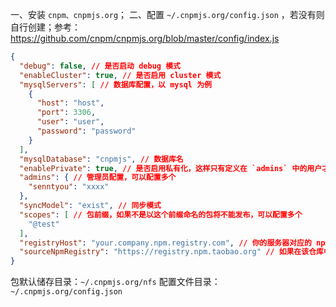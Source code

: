 一、安装 `cnpm、cnpmjs.org`；
二、配置  `~/.cnpmjs.org/config.json` ，若没有则自行创建；参考：https://github.com/cnpm/cnpmjs.org/blob/master/config/index.js


```json
{
  "debug": false, // 是否启动 debug 模式
  "enableCluster": true, // 是否启用 cluster 模式
  "mysqlServers": [ // 数据库配置，以 mysql 为例
    {
      "host": "host",
      "port": 3306,
      "user": "user",
      "password": "password"
    }
  ],
  "mysqlDatabase": "cnpmjs", // 数据库名
  "enablePrivate": true, // 是否启用私有化，这样只有定义在 `admins` 中的用户才能发布
  "admins": { // 管理员配置，可以配置多个
    "senntyou": "xxxx"
  },
  "syncModel": "exist", // 同步模式
  "scopes": [ // 包前缀，如果不是以这个前缀命名的包将不能发布，可以配置多个
    "@test"
  ],
  "registryHost": "your.company.npm.registry.com", // 你的服务器对应的 npm registry 地址
  "sourceNpmRegistry": "https://registry.npm.taobao.org" // 如果在该仓库中找不到的包，会上游到哪里去找
}
```

包默认储存目录：`~/.cnpmjs.org/nfs`
配置文件目录：`~/.cnpmjs.org/config.json`